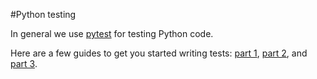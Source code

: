 #Python testing

In general we use [pytest][pytest] for testing Python code.

Here are a few guides to get you started writing tests: [part 1][test-1], [part 2][test-2], and [part 3][test-3].


[test-1]: http://www.robinandeer.com/blog/2016/06/18/how-i-test-my-code-part-1/
[test-2]: http://www.robinandeer.com/blog/2016/06/21/how-i-test-my-code-part-2/
[test-3]: http://www.robinandeer.com/blog/2016/06/22/how-i-test-my-code-part-3/
[pytest]: http://docs.pytest.org/en/latest/